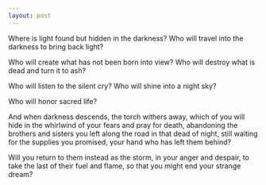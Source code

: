 ```yaml
---
layout: post
---
```


Where is light found but hidden in the darkness?
Who will travel into the darkness to bring back light?

Who will create what has not been born into view?
Who will destroy what is dead and turn it to ash?

Who will listen to the silent cry?
Who will shine into a night sky?

Who will honor sacred life?

And when darkness descends, the torch withers away,
which of you will hide in the whirlwind of your fears and pray for death,
abandoning the brothers and sisters you left along the road in that dead of night,
still waiting for the supplies you promised, your hand who has left them behind?

Will you return to them instead as the storm, in your anger and despair,
to take the last of their fuel and flame, so that you might end your strange dream?
